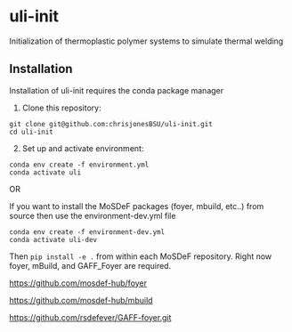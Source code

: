 # uli-init
Initialization of thermoplastic polymer systems to simulate thermal welding

## Installation

Installation of uli-init requires the conda package manager

1. Clone this repository:  

```
git clone git@github.com:chrisjonesBSU/uli-init.git  
cd uli-init  
```

2. Set up and activate environment:  

```
conda env create -f environment.yml  
conda activate uli
```  

OR  

If you want to install the MoSDeF packages (foyer, mbuild, etc..) from source then use the environment-dev.yml file
```
conda env create -f environment-dev.yml
conda activate uli-dev
```
Then `pip install -e .` from within each MoSDeF repository. Right now foyer, mBuild, and GAFF_Foyer are required.  

https://github.com/mosdef-hub/foyer  

https://github.com/mosdef-hub/mbuild  

https://github.com/rsdefever/GAFF-foyer.git

